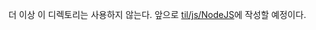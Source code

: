 더 이상 이 디렉토리는 사용하지 않는다.
앞으로 [til/js/NodeJS](https://github.com/sshplendid/til/tree/master/js/NodeJS)에 작성할 예정이다.
